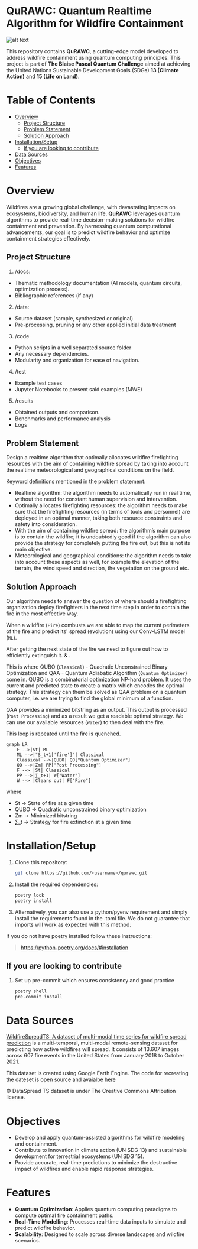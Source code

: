 # QuRAWC: Quantum Realtime Algorithm for Wildfire Containment <!-- omit from toc -->

![alt text](https://i.imgur.com/gelCKe3.png=50x50)

This repository contains **QuRAWC**, a cutting-edge model developed to address wildfire containment using quantum
computing principles. This project is part of **The Blaise Pascal Quantum Challenge** aimed at achieving the United
Nations Sustainable Development Goals (SDGs) **13 (Climate Action)** and **15 (Life on Land)**.

# Table of Contents <!-- omit from toc -->

- [Overview](#overview)
  - [Project Structure](#project-structure)
  - [Problem Statement](#problem-statement)
  - [Solution Approach](#solution-approach)
- [Installation/Setup](#installationsetup)
  - [If you are looking to contribute](#if-you-are-looking-to-contribute)
- [Data Sources](#data-sources)
- [Objectives](#objectives)
- [Features](#features)

# Overview

Wildfires are a growing global challenge, with devastating impacts on ecosystems, biodiversity, and human life. **QuRAWC** leverages quantum algorithms to provide real-time decision-making solutions for wildfire containment and prevention.
By harnessing quantum computational advancements, our goal is to predict wildfire behavior and optimize containment
strategies effectively.

## Project Structure

1. /docs:

- Thematic methodology documentation (AI models, quantum circuits,
  optimization process).
- Bibliographic references (if any)

2. /data:

- Source dataset (sample, synthesized or original)
- Pre-processing, pruning or any other applied initial data treatment

3. /code

- Python scripts in a well separated source folder
- Any necessary dependencies.
- Modularity and organization for ease of navigation.

4. /test

- Example test cases
- Jupyter Notebooks to present said examples (MWE)

5. /results

- Obtained outputs and comparison.
- Benchmarks and performance analysis
- Logs

## Problem Statement

Design a realtime algorithm that optimally allocates wildfire firefighting resources with the aim of containing wildfire spread by taking into account the realtime meteorological and geographical conditions on the field.

Keyword definitions mentioned in the problem statement:

- Realtime algorithm: the algorithm needs to automatically run in real time, without the need for constant human supervision and intervention.
- Optimally allocates firefighting resources: the algorithm needs to make sure that the firefighting resources (in terms of tools and personnel) are deployed in an optimal manner, taking both resource constraints and safety into consideration.
- With the aim of containing wildfire spread: the algorithm’s main purpose is to contain the wildfire; it is undoubtedly good if the algorithm can also provide the strategy for completely putting the fire out, but this is not its main objective.
- Meteorological and geographical conditions: the algorithm needs to take into account these aspects as well, for example the elevation of the terrain, the wind speed and direction, the vegetation on the ground etc.

## Solution Approach

Our algorithm needs to answer the question of where should a firefighting organization deploy firefighters in the next time step in order to contain the fire in the most effective way.

When a wildfire (`Fire`) combusts we are able to map the current perimeters of the fire and predict its' spread (evolution) using our Conv-LSTM model (`ML`).

After getting the next state of the fire we need to figure out how to efficiently extinguish it. & .

This is where QUBO (`Classical`) - Quadratic Unconstrained Binary Optimization and QAA - Quantum Adiabatic Algorithm (`Quantum Optimizer`) come in.
QUBO is a combinatorial optimization NP-hard problem. It uses the current and predicted state to create a matrix which encodes the optimal strategy. This strategy can them be solved as QAA problem on a quantum computer, i.e. we are trying to find the global minimum of a function.

QAA provides a minimized bitstring as an output. This output is processed (`Post Processing`) and as a result we get a readable optimal strategy. We can use our available resources (`Water`) to then deal with the fire.

This loop is repeated until the fire is quenched.

```mermaid
graph LR
    F -->|St| ML
    ML -->|"S_t+1['fire']"| Classical
    Classical -->|QUBO| QO["Quantum Optimizer"]
    QO -->|Zm| PP["Post Processing"]
    F --> |St| Classical
    PP -->|∑_t+1| W["Water"]
    W --> |Clears out| F["Fire"]
```

where

- St -> State of fire at a given time
- QUBO -> Quadratic unconstrained binary optimization
- Zm -> Minimized bitstring
- ∑_t -> Strategy for fire extinction at a given time

# Installation/Setup

1. Clone this repository:
   ```sh
   git clone https://github.com/<username>/qurawc.git
   ```
2. Install the required dependencies:
   ```sh
   poetry lock
   poetry install
   ```
3. Alternatively, you can also use a python/pyenv requirement and simply install the requirements found in the .toml file. We do not guarantee that imports will work as expected with this method.

If you do not have poetry installed follow these instructions:

> https://python-poetry.org/docs/#installation

## If you are looking to contribute

1. Set up pre-commit which ensures consistency and good practice
   ```sh
   poetry shell
   pre-commit install
   ```

# Data Sources

[WildfireSpreadTS: A dataset of multi-modal time series for wildfire spread prediction](https://zenodo.org/records/8006177) is a multi-temporal, multi-modal remote-sensing dataset for predicting how active wildfires will spread.
It consists of 13.607 images across 607 fire events in the United States from January 2018 to October 2021.

This dataset is created using Google Earth Engine. The code for recreating the dateset is open source and avaialbe [here](https://github.com/SebastianGer/WildfireSpreadTSCreateDataset)

&copy; DataSpread TS dataset is under The Creative Commons Attribution license.

# Objectives

- Develop and apply quantum-assisted algorithms for wildfire modeling and containment.
- Contribute to innovation in climate action (UN SDG 13) and sustainable development for terrestrial ecosystems (UN SDG
  15).
- Provide accurate, real-time predictions to minimize the destructive impact of wildfires and enable rapid response
  strategies.

# Features

- **Quantum Optimization**: Applies quantum computing paradigms to compute optimal fire containment paths.
- **Real-Time Modelling**: Processes real-time data inputs to simulate and predict wildfire behavior.
- **Scalability**: Designed to scale across diverse landscapes and wildfire scenarios.
